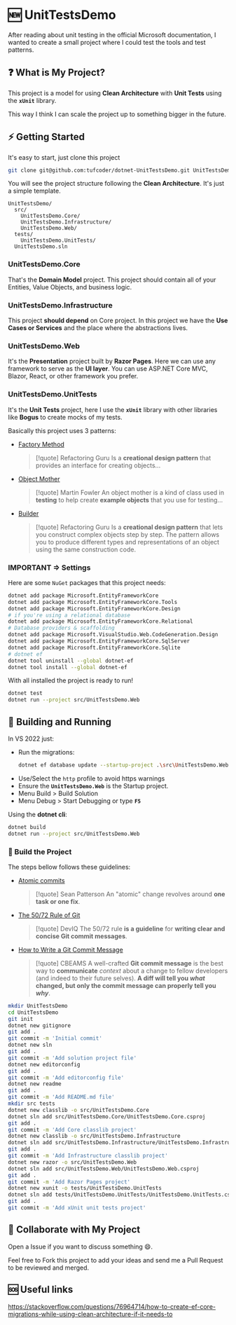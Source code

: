 # 🆕 UnitTestsDemo

After reading about unit testing in the official Microsoft documentation, I
wanted to create a small project where I could test the tools and test patterns.

## ❓ What is My Project?

This project is a model for using **Clean Architecture** with **Unit Tests**
using the **`xUnit`** library.

This way I think I can scale the project up to something bigger in the future.

## ⚡ Getting Started

It's easy to start, just clone this project

```sh
git clone git@github.com:tufcoder/dotnet-UnitTestsDemo.git UnitTestsDemo
```

You will see the project structure following the **Clean Architecture**.
It's just a simple template.

```text
UnitTestsDemo/
  src/
    UnitTestsDemo.Core/
    UnitTestsDemo.Infrastructure/
    UnitTestsDemo.Web/
  tests/
    UnitTestsDemo.UnitTests/
  UnitTestsDemo.sln
```

### UnitTestsDemo.Core

That's the **Domain Model** project. This project should contain all of your
Entities, Value Objects, and business logic.

### UnitTestsDemo.Infrastructure

This project **should depend** on Core project. In this project we have the **Use
Cases or Services** and the place where the abstractions lives.

### UnitTestsDemo.Web

It's the **Presentation** project built by **Razor Pages**. Here we can use any
framework to serve as the **UI layer**. You can use ASP.NET Core MVC, Blazor,
React, or other framework you prefer.

### UnitTestsDemo.UnitTests

It's the **Unit Tests** project, here I use the **`xUnit`** library with other
libraries like **Bogus** to create mocks of my tests.

Basically this project uses 3 patterns:

- [Factory Method](https://refactoring.guru/design-patterns/factory-method)
  >[!quote] Refactoring Guru
  > Is a **creational design pattern** that provides an interface for creating
  > objects...
- [Object Mother](https://martinfowler.com/bliki/ObjectMother.html)
  >[!quote] Martin Fowler
  > An object mother is a kind of class used in **testing** to help create **example
  > objects** that you use for testing...
- [Builder](https://refactoring.guru/design-patterns/builder)
  >[!quote] Refactoring Guru
  > Is a **creational design pattern** that lets you construct complex objects
  > step by step. The pattern allows you to produce different types and
  > representations of an object using the same construction code.

### IMPORTANT => Settings

Here are some `NuGet` packages that this project needs:

```sh
dotnet add package Microsoft.EntityFrameworkCore
dotnet add package Microsoft.EntityFrameworkCore.Tools
dotnet add package Microsoft.EntityFrameworkCore.Design
# if you're using a relational database
dotnet add package Microsoft.EntityFrameworkCore.Relational
# Database providers & scaffolding
dotnet add package Microsoft.VisualStudio.Web.CodeGeneration.Design
dotnet add package Microsoft.EntityFrameworkCore.SqlServer
dotnet add package Microsoft.EntityFrameworkCore.Sqlite
# dotnet ef
dotnet tool uninstall --global dotnet-ef
dotnet tool install --global dotnet-ef
```

With all installed the project is ready to run!

```sh
dotnet test
dotnet run --project src/UnitTestsDemo.Web
```

## 🔧 Building and Running

In VS 2022 just:

- Run the migrations:
    ```sh
    dotnet ef database update --startup-project .\src\UnitTestsDemo.Web\ --project .\src\UnitTestsDemo.Infrastructure\ --context AppDbContext
    ```
- Use/Select the `http` profile to avoid https warnings
- Ensure the ****`UnitTestsDemo.Web`**** is the Startup project.
- Menu Build > Build Solution
- Menu Debug > Start Debugging or type **`F5`**

Using the **dotnet cli**:

```sh
dotnet build
dotnet run --project src/UnitTestsDemo.Web
```

### 🔨 Build the Project

The steps bellow follows these guidelines:

- [Atomic commits](https://www.freshconsulting.com/insights/blog/atomic-commits/)
  >[!quote] Sean Patterson
  > An "atomic" change revolves around **one task or one fix**.
- [The 50/72 Rule of Git](https://deviq.com/practices/50-72-rule)
  >[!quote] DevIQ
  > The 50/72 rule **is a guideline** for **writing clear and concise Git commit
  > messages**.
- [How to Write a Git Commit Message](https://cbea.ms/git-commit/)
  >[!quote] CBEAMS
  > A well-crafted **Git commit message** is the best way to **communicate** *context*
  > about a change to fellow developers (and indeed to their future selves).
  > **A diff will tell you *what* changed, but only the commit message can
  > properly tell you *why***.

```sh
mkdir UnitTestsDemo
cd UnitTestsDemo
git init
dotnet new gitignore
git add .
git commit -m 'Initial commit'
dotnet new sln
git add .
git commit -m 'Add solution project file'
dotnet new editorconfig
git add .
git commit -m 'Add editorconfig file'
dotnet new readme
git add .
git commit -m 'Add README.md file'
mkdir src tests
dotnet new classlib -o src/UnitTestsDemo.Core
dotnet sln add src/UnitTestsDemo.Core/UnitTestsDemo.Core.csproj
git add .
git commit -m 'Add Core classlib project'
dotnet new classlib -o src/UnitTestsDemo.Infrastructure
dotnet sln add src/UnitTestsDemo.Infrastructure/UnitTestsDemo.Infrastructure.csproj
git add .
git commit -m 'Add Infrastructure classlib project'
dotnet new razor -o src/UnitTestsDemo.Web
dotnet sln add src/UnitTestsDemo.Web/UnitTestsDemo.Web.csproj
git add .
git commit -m 'Add Razor Pages project'
dotnet new xunit -o tests/UnitTestsDemo.UnitTests
dotnet sln add tests/UnitTestsDemo.UnitTests/UnitTestsDemo.UnitTests.csproj
git add .
git commit -m 'Add xUnit unit tests project'
```

## 🤝 Collaborate with My Project

Open a Issue if you want to discuss something 😄.

Feel free to Fork this project to add your ideas and send me a Pull Request
to be reviewed and merged.

## 🆘 Useful links

https://stackoverflow.com/questions/76964714/how-to-create-ef-core-migrations-while-using-clean-architecture-if-it-needs-to